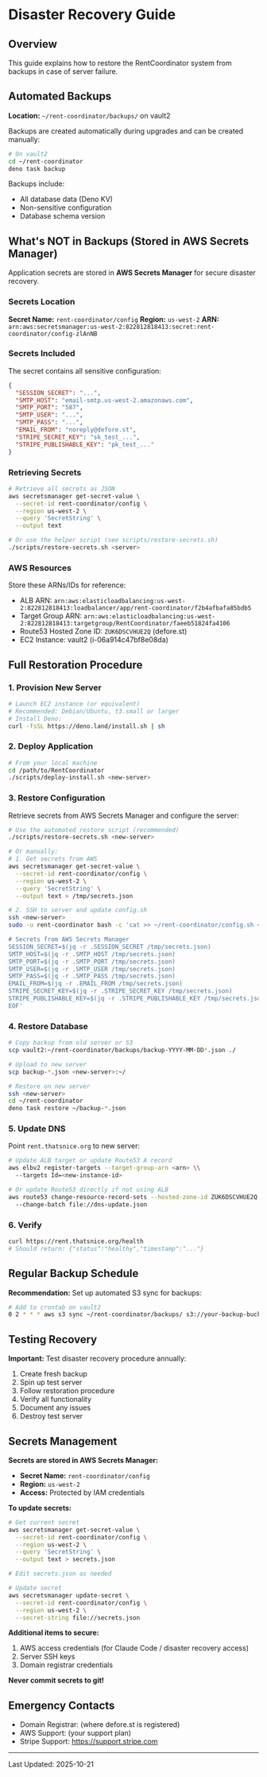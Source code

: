 # Disaster Recovery Guide

## Overview

This guide explains how to restore the RentCoordinator system from backups in case of server failure.

## Automated Backups

**Location:** `~/rent-coordinator/backups/` on vault2

Backups are created automatically during upgrades and can be created manually:

```bash
# On vault2
cd ~/rent-coordinator
deno task backup
```

Backups include:
- All database data (Deno KV)
- Non-sensitive configuration
- Database schema version

## What's NOT in Backups (Stored in AWS Secrets Manager)

Application secrets are stored in **AWS Secrets Manager** for secure disaster recovery.

### Secrets Location

**Secret Name:** `rent-coordinator/config`
**Region:** `us-west-2`
**ARN:** `arn:aws:secretsmanager:us-west-2:822812818413:secret:rent-coordinator/config-zlAnNB`

### Secrets Included

The secret contains all sensitive configuration:

```json
{
  "SESSION_SECRET": "...",
  "SMTP_HOST": "email-smtp.us-west-2.amazonaws.com",
  "SMTP_PORT": "587",
  "SMTP_USER": "...",
  "SMTP_PASS": "...",
  "EMAIL_FROM": "noreply@defore.st",
  "STRIPE_SECRET_KEY": "sk_test_...",
  "STRIPE_PUBLISHABLE_KEY": "pk_test_..."
}
```

### Retrieving Secrets

```bash
# Retrieve all secrets as JSON
aws secretsmanager get-secret-value \
  --secret-id rent-coordinator/config \
  --region us-west-2 \
  --query 'SecretString' \
  --output text

# Or use the helper script (see scripts/restore-secrets.sh)
./scripts/restore-secrets.sh <server>
```

### AWS Resources

Store these ARNs/IDs for reference:
- ALB ARN: `arn:aws:elasticloadbalancing:us-west-2:822812818413:loadbalancer/app/rent-coordinator/f2b4afbafa85bdb5`
- Target Group ARN: `arn:aws:elasticloadbalancing:us-west-2:822812818413:targetgroup/RentCoordinator/faeeb51824fa4106`
- Route53 Hosted Zone ID: `ZUK6DSCVHUE2Q` (defore.st)
- EC2 Instance: vault2 (i-06a914c47bf8e08da)

## Full Restoration Procedure

### 1. Provision New Server

```bash
# Launch EC2 instance (or equivalent)
# Recommended: Debian/Ubuntu, t3.small or larger
# Install Deno:
curl -fsSL https://deno.land/install.sh | sh
```

### 2. Deploy Application

```bash
# From your local machine
cd /path/to/RentCoordinator
./scripts/deploy-install.sh <new-server>
```

### 3. Restore Configuration

Retrieve secrets from AWS Secrets Manager and configure the server:

```bash
# Use the automated restore script (recommended)
./scripts/restore-secrets.sh <new-server>

# Or manually:
# 1. Get secrets from AWS
aws secretsmanager get-secret-value \
  --secret-id rent-coordinator/config \
  --region us-west-2 \
  --query 'SecretString' \
  --output text > /tmp/secrets.json

# 2. SSH to server and update config.sh
ssh <new-server>
sudo -u rent-coordinator bash -c 'cat >> ~/rent-coordinator/config.sh << EOF

# Secrets from AWS Secrets Manager
SESSION_SECRET=$(jq -r .SESSION_SECRET /tmp/secrets.json)
SMTP_HOST=$(jq -r .SMTP_HOST /tmp/secrets.json)
SMTP_PORT=$(jq -r .SMTP_PORT /tmp/secrets.json)
SMTP_USER=$(jq -r .SMTP_USER /tmp/secrets.json)
SMTP_PASS=$(jq -r .SMTP_PASS /tmp/secrets.json)
EMAIL_FROM=$(jq -r .EMAIL_FROM /tmp/secrets.json)
STRIPE_SECRET_KEY=$(jq -r .STRIPE_SECRET_KEY /tmp/secrets.json)
STRIPE_PUBLISHABLE_KEY=$(jq -r .STRIPE_PUBLISHABLE_KEY /tmp/secrets.json)
EOF'
```

### 4. Restore Database

```bash
# Copy backup from old server or S3
scp vault2:~/rent-coordinator/backups/backup-YYYY-MM-DD*.json ./

# Upload to new server
scp backup-*.json <new-server>:~/

# Restore on new server
ssh <new-server>
cd ~/rent-coordinator
deno task restore ~/backup-*.json
```

### 5. Update DNS

Point `rent.thatsnice.org` to new server:

```bash
# Update ALB target or update Route53 A record
aws elbv2 register-targets --target-group-arn <arn> \\
  --targets Id=<new-instance-id>

# Or update Route53 directly if not using ALB
aws route53 change-resource-record-sets --hosted-zone-id ZUK6DSCVHUE2Q \\
  --change-batch file://dns-update.json
```

### 6. Verify

```bash
curl https://rent.thatsnice.org/health
# Should return: {"status":"healthy","timestamp":"..."}
```

## Regular Backup Schedule

**Recommendation:** Set up automated S3 sync for backups:

```bash
# Add to crontab on vault2
0 2 * * * aws s3 sync ~/rent-coordinator/backups/ s3://your-backup-bucket/rent-coordinator/ --delete
```

## Testing Recovery

**Important:** Test disaster recovery procedure annually:

1. Create fresh backup
2. Spin up test server
3. Follow restoration procedure
4. Verify all functionality
5. Document any issues
6. Destroy test server

## Secrets Management

**Secrets are stored in AWS Secrets Manager:**

- **Secret Name:** `rent-coordinator/config`
- **Region:** `us-west-2`
- **Access:** Protected by IAM credentials

**To update secrets:**

```bash
# Get current secret
aws secretsmanager get-secret-value \
  --secret-id rent-coordinator/config \
  --region us-west-2 \
  --query 'SecretString' \
  --output text > secrets.json

# Edit secrets.json as needed

# Update secret
aws secretsmanager update-secret \
  --secret-id rent-coordinator/config \
  --region us-west-2 \
  --secret-string file://secrets.json
```

**Additional items to secure:**

1. AWS access credentials (for Claude Code / disaster recovery access)
2. Server SSH keys
3. Domain registrar credentials

**Never commit secrets to git!**

## Emergency Contacts

- Domain Registrar: (where defore.st is registered)
- AWS Support: (your support plan)
- Stripe Support: https://support.stripe.com

---

Last Updated: 2025-10-21
